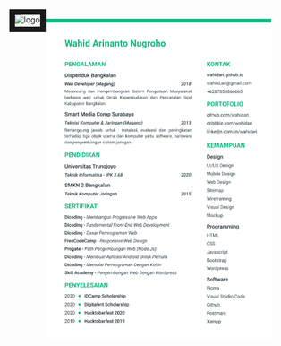 <a title="Download PDF" href="https://github.com/wahidari/wahidari/blob/master/cv/CV-Wahid-Ari.pdf">
  <img align="left" alt="logo" height="21px" border="10" src="https://img.shields.io/badge/download-PDF-f44336" />
</a>
<br>

<img align="center" width="80%" alt="cv" src="https://raw.githubusercontent.com/wahidari/wahidari/master/cv/cv.png" />
